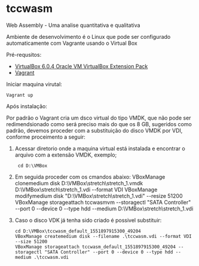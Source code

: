 # tccwasm
Web Assembly - Uma analise quantitativa e qualitativa



Ambiente de desenvolvimento é o Linux que pode ser configurado automaticamente com Vagrante usando o Virtual Box

Pré-requsitos:

* [VirtualBox 6.0.4 Oracle VM VirtualBox Extension Pack](https://www.virtualbox.org/wiki/Downloads)
* [Vagrant](https://github.com/hashicorp/vagrant)

Iniciar maquina virutal:

    Vagrant up

Após instalação:

Por padrão o Vagrant cria um dsco virtual do tipo VMDK, que não pode ser redimendsionado como será preciso mais do que os 8 GB,
sugeridos como padrão, devemos proceder com a substituição do disco VMDK por VDI, conforme proceimento a seguir:

1. Acessar diretorio onde a maquina virtual está instalada e encontrar o arquivo com a extensão VMDK, exemplo;

        cd D:\VMBox

2. Em seguida proceder com os cmandos abaixo:
        VBoxManage clonemedium disk D:\VMBox\stretch\stretch_1.vmdk D:\VMBox\stretch\stretch_1.vdi --format VDI
        VBoxManage modifymedium disk "D:\VMBox\stretch\stretch_1.vdi" --resize 51200
        VBoxManage storageattach tccwasmvm --storagectl "SATA Controller" --port 0 --device 0 --type hdd --medium D:\VMBox\stretch\stretch_1.vdi

3.  Caso o disco VDK já tenha sido criado é possivel substituir:


        cd D:\VMBox\tccwasm_default_1551897915300_49204
        VBoxManage createmedium disk --filename .\tccwasm.vdi --format VDI --size 51200
        VBoxManage storageattach tccwasm_default_1551897915300_49204 --storagectl "SATA Controller" --port 0 --device 0 --type hdd --medium .\tccwasm.vdi
